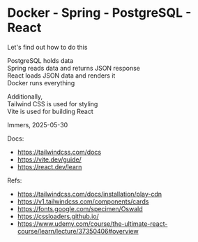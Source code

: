 
# Docker - Spring - PostgreSQL - React

Let's find out how to do this  

PostgreSQL holds data  
Spring reads data and returns JSON response  
React loads JSON data and renders it  
Docker runs everything  

Additionally,  
Tailwind CSS is used for styling  
Vite is used for building React  

Immers, 2025-05-30  


Docs:
- https://tailwindcss.com/docs
- https://vite.dev/guide/
- https://react.dev/learn

Refs:
- https://tailwindcss.com/docs/installation/play-cdn
- https://v1.tailwindcss.com/components/cards
- https://fonts.google.com/specimen/Oswald
- https://cssloaders.github.io/
- https://www.udemy.com/course/the-ultimate-react-course/learn/lecture/37350406#overview
